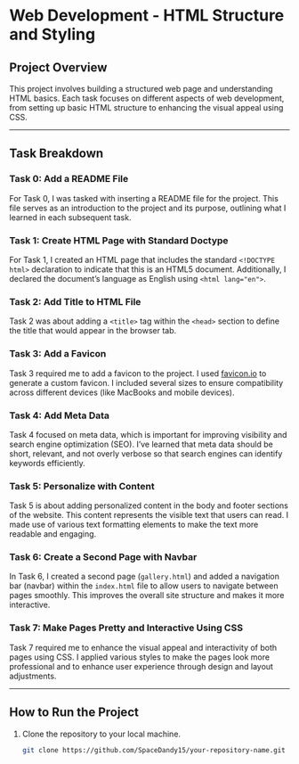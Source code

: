 # Web Development - HTML Structure and Styling

## Project Overview

This project involves building a structured web page and understanding HTML basics. Each task focuses on different aspects of web development, from setting up basic HTML structure to enhancing the visual appeal using CSS.

---

## Task Breakdown

### Task 0: Add a README File
For Task 0, I was tasked with inserting a README file for the project. This file serves as an introduction to the project and its purpose, outlining what I learned in each subsequent task.

### Task 1: Create HTML Page with Standard Doctype
For Task 1, I created an HTML page that includes the standard `<!DOCTYPE html>` declaration to indicate that this is an HTML5 document. Additionally, I declared the document’s language as English using `<html lang="en">`.

### Task 2: Add Title to HTML File
Task 2 was about adding a `<title>` tag within the `<head>` section to define the title that would appear in the browser tab.

### Task 3: Add a Favicon
Task 3 required me to add a favicon to the project. I used [favicon.io](https://favicon.io/favicon-generator/) to generate a custom favicon. I included several sizes to ensure compatibility across different devices (like MacBooks and mobile devices).

### Task 4: Add Meta Data
Task 4 focused on meta data, which is important for improving visibility and search engine optimization (SEO). I’ve learned that meta data should be short, relevant, and not overly verbose so that search engines can identify keywords efficiently.

### Task 5: Personalize with Content
Task 5 is about adding personalized content in the body and footer sections of the website. This content represents the visible text that users can read. I made use of various text formatting elements to make the text more readable and engaging.

### Task 6: Create a Second Page with Navbar
In Task 6, I created a second page (`gallery.html`) and added a navigation bar (navbar) within the `index.html` file to allow users to navigate between pages smoothly. This improves the overall site structure and makes it more interactive.

### Task 7: Make Pages Pretty and Interactive Using CSS
Task 7 required me to enhance the visual appeal and interactivity of both pages using CSS. I applied various styles to make the pages look more professional and to enhance user experience through design and layout adjustments.

---

## How to Run the Project

1. Clone the repository to your local machine.
   ```bash
   git clone https://github.com/SpaceDandy15/your-repository-name.git
